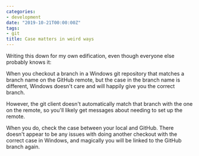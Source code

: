 ```yaml
---
categories:
- development
date: "2019-10-21T00:00:00Z"
tags:
- git
title: Case matters in weird ways
---
```


Writing this down for my own edification, even though everyone else probably knows it:

When you checkout a branch in a Windows git repository that matches a branch name on the GitHub remote, but the case in the branch name is different, Windows doesn't care and will happily give you the correct branch.

However, the git client doesn't automatically match that branch with the one on the remote, so you'll likely get messages about needing to set up the remote.

When you do, check the case between your local and GitHub. There doesn't appear to be any issues with doing another checkout with the correct case in Windows, and magically you will be linked to the GitHub branch again.
